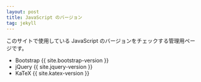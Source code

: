 ```yaml
---
layout: post
title: JavaScript のバージョン
tag: jekyll
---
```

このサイトで使用している JavaScript のバージョンをチェックする管理用ページです。

- Bootstrap {{ site.bootstrap-version }}
- jQuery {{ site.jquery-version }}
- KaTeX {{ site.katex-version }}


